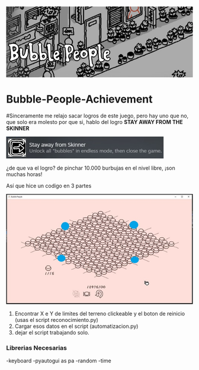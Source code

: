 ![portada](imagenes/portada.jpg)
# Bubble-People-Achievement

#Sinceramente me relajo sacar logros de este juego, pero hay uno que no, que solo era molesto por que si, hablo del logro **STAY AWAY FROM THE SKINNER** 

![logro](imagenes/stay.jpg)

¿de que va el logro? de pinchar 10.000 burbujas en el nivel libre, ¡son muchas horas! 

Así que hice un codigo en 3 partes

![how to](imagenes/como.jpg)

1. Encontrar X e Y de limites del terreno clickeable y el boton de reinicio (usas el script reconocimiento.py)
2. Cargar esos datos en el script (automatizacion.py)
3. dejar el script trabajando solo.




### Librerias Necesarias 
-keyboard
-pyautogui as pa
-random
-time
